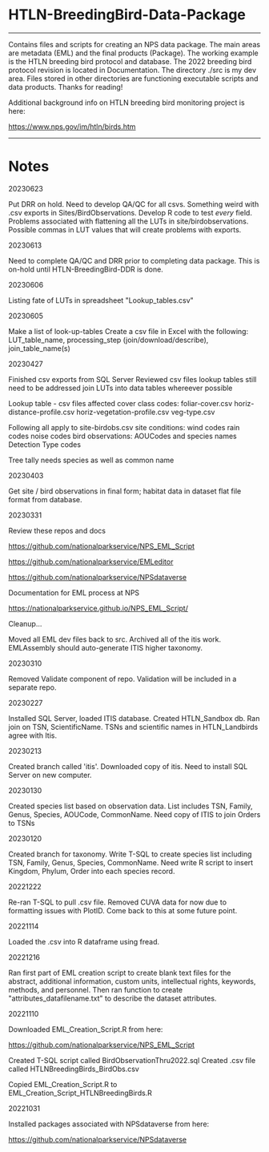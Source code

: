 # HTLN-BreedingBird-Data-Package
----------------
Contains files and scripts for creating an NPS data package. The main areas are metadata (EML) and the final products (Package). The working example is the HTLN breeding bird protocol and database. The 2022 breeding bird protocol revision is located in Documentation. The directory ./src is my dev area. Files stored in other directories are functioning executable scripts and data products. Thanks for reading!

Additional background info on HTLN breeding bird monitoring project is here:

https://www.nps.gov/im/htln/birds.htm

--------------------------------
# Notes

20230623

Put DRR on hold. Need to develop QA/QC for all csvs. Something weird with .csv
exports in Sites/BirdObservations. Develop R code to test *every* field. 
Problems associated with flattening all the LUTs in site/birdobservations.
Possible commas in LUT values that will create problems with exports.


20230613

Need to complete QA/QC and DRR prior to completing data package. This is on-hold
until HTLN-BreedingBird-DDR is done.

20230606

Listing fate of LUTs in spreadsheet "Lookup_tables.csv"

20230605

Make a list of look-up-tables
Create a csv file in Excel with the following:
LUT_table_name, processing_step (join/download/describe), join_table_name(s)



20230427

Finished csv exports from SQL Server
Reviewed csv files
  lookup tables still need to be addressed
  join LUTs into data tables whereever possible

Lookup table - csv files affected
  cover class codes: 
    foliar-cover.csv
    horiz-distance-profile.csv
    horiz-vegetation-profile.csv
    veg-type.csv

Following all apply to site-birdobs.csv
  site conditions:
    wind codes
    rain codes
    noise codes
  bird observations:
    AOUCodes and species names
    Detection Type codes

Tree tally needs species as well as common name
  

20230403

Get site / bird observations in final form; habitat data in dataset flat file format from database.


20230331

Review these repos and docs

https://github.com/nationalparkservice/NPS_EML_Script

https://github.com/nationalparkservice/EMLeditor

https://github.com/nationalparkservice/NPSdataverse


Documentation for EML process at NPS

https://nationalparkservice.github.io/NPS_EML_Script/


Cleanup...

Moved all EML dev files back to src. 
Archived all of the itis work. 
EMLAssembly should auto-generate ITIS higher taxonomy.


20230310

Removed Validate component of repo. Validation will be included in a separate repo.


20230227

Installed SQL Server, loaded ITIS database. Created HTLN_Sandbox db. Ran join on TSN, ScientificName.
TSNs and scientific names in HTLN_Landbirds agree with Itis.


20230213

Created branch called 'itis'. Downloaded copy of itis. Need to install SQL Server on new computer.


20230130

Created species list based on observation data. List includes TSN, Family, Genus, Species, AOUCode, CommonName. 
Need copy of ITIS to join Orders to TSNs



20230120

Created branch for taxonomy. Write T-SQL to create species list including TSN, Family, Genus, Species, CommonName. Need write R script to insert Kingdom, Phylum, Order into each species record.


20221222

Re-ran T-SQL to pull .csv file. Removed CUVA data for now due to formatting issues with PlotID. Come back to this at some future point.

20221114

Loaded the .csv into R dataframe using fread.


20221216

Ran first part of EML creation script to create blank text files for the abstract, additional information, custom units, intellectual
rights, keywords, methods, and personnel. Then ran function to create "attributes_datafilename.txt" to describe the dataset attributes.

20221110

Downloaded EML_Creation_Script.R from here:

https://github.com/nationalparkservice/NPS_EML_Script

Created T-SQL script called BirdObservationThru2022.sql
Created .csv file called HTLNBreedingBirds_BirdObs.csv

Copied EML_Creation_Script.R to EML_Creation_Script_HTLNBreedingBirds.R

20221031

Installed packages associated with NPSdataverse from here:

https://github.com/nationalparkservice/NPSdataverse







